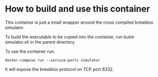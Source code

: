 # How to build and use this container

This container is just a small wrapper around the cross compiled brewblox simulator.

To build the executable to be copied into the container, run build-simulator.sh in the parent directory.

To use the container run:
```
docker-compose run --service-ports simulator
```

It will expose the brewblox protocol on TCP port 8332.

